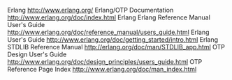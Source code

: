 Erlang http://www.erlang.org/
Erlang/OTP Documentation http://www.erlang.org/doc/index.html
Erlang Erlang Reference Manual User's Guide http://www.erlang.org/doc/reference_manual/users_guide.html
Erlang User's Guide http://www.erlang.org/doc/getting_started/intro.html
Erlang STDLIB Reference Manual http://erlang.org/doc/man/STDLIB_app.html
OTP Design User's Guide http://www.erlang.org/doc/design_principles/users_guide.html
OTP Reference Page Index http://www.erlang.org/doc/man_index.html